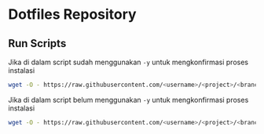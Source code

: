 # Dotfiles Repository

## Run Scripts

Jika di dalam script sudah menggunakan `-y` untuk mengkonfirmasi proses instalasi

```bash
wget -O - https://raw.githubusercontent.com/<username>/<project>/<branch>/<path>/<file> | sudo bash
```
Jika di dalam script belum menggunakan `-y` untuk mengkonfirmasi proses instalasi

```bash
wget -O - https://raw.githubusercontent.com/<username>/<project>/<branch>/<path>/<file> | sudo bash | yes
```
